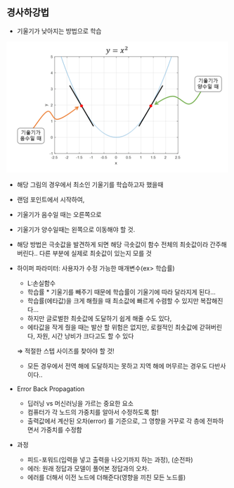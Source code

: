 ## 경사하강법

- 기울기가 낮아지는 방법으로 학습

![image.png](3-1.png)

- 해당 그림의 경우에서 최소인 기울기를 학습하고자 했을때
- 랜덤 포인트에서 시작하여,
- 기울기가 음수일 때는 오른쪽으로
- 기울기가 양수일때는 왼쪽으로 이동해야 할 것.
- 해당 방법은 극솟값을 발견하게 되면 해당 극솟값이 함수 전체의 최솟값이라 간주해버린다.. 다른 부분에 실제로 최솟값이 있는지 모를 것

- 하이퍼 파라미터: 사용자가 수정 가능한 매개변수(ex> 학습률)
    - L:손실함수
    - 학습률 * 기울기를 빼주기 때문에 학습률이 기울기에 따라 달라지게 된다…
    - 학습률(에타값)을 크게 해줬을 때 최소값에 빠르게 수렴할 수 있지만 복잡해진다…
    - 하지만 글로벌한 최솟값에 도달하기 쉽게 해줄 수도 있다,
    - 에타값을 작게 줬을 때는 발산 할 위험은 없지만, 로컬적인 최솟값에 갇혀버린다, 자원, 시간 낭비가 크다고도 할 수 있다
    
    ⇒ 적절한 스텝 사이즈를 찾아야 할 것!
    
    - 모든 경우에서 전역 해에 도달하지는 못하고 지역 해에 머무르는 경우도 다반사이다..
- Error Back Propagation
    - 딥러닝 vs 머신러닝을 가르는 중요한 요소
    - 컴퓨터가 각 노드의 가중치를 알아서 수정하도록 함!
    - 출력값에서 계산된 오차(error) 를 기준으로, 그 영향을 거꾸로 각 층에 전파하면서 가중치를 수정함
- 과정
    - 피드-포워드(입력을 넣고 출력을 나오기까지 하는 과정), (순전파)
    - 에러: 원래 정답과 모델이 풀어본 정답과의 오차.
    - 에러를 더해서 이전 노드에 더해준다(영향을 끼친 모든 노드를)